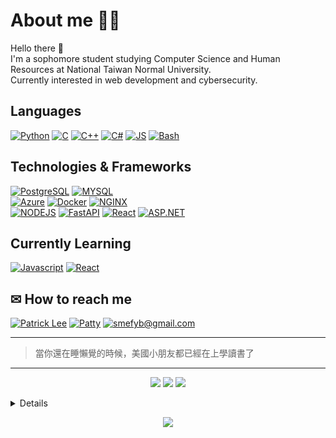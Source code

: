 <!--
**patty111/patty111** is a ✨ _special_ ✨ repository because its `README.md` (this file) appears on your GitHub profile.

Here are some ideas to get you started:

- 🔭 I’m currently working on ...
- 🌱 I’m currently learning ...
- 👯 I’m looking to collaborate on ...
- 🤔 I’m looking for help with ...
- 💬 Ask me about ...
- 📫 How to reach me: ...
- 😄 Pronouns: ...
- ⚡ Fun fact: ...
-->
# About me  🙈🙉
Hello there 👋  
I'm a sophomore student studying Computer Science and Human Resources at National Taiwan Normal University.  
Currently interested in web development and cybersecurity.  
## Languages  
[![Python](https://img.shields.io/badge/Python-black?style=for-the-badge&logo=Python)]()
[![C](https://img.shields.io/badge/C-black?style=for-the-badge&logo=C)]()
[![C++](https://img.shields.io/badge/C++-black?style=for-the-badge&logo=cplusplus)]()
[![C#](https://img.shields.io/badge/C%23-black?style=for-the-badge&logo=csharp)]()
[![JS](https://img.shields.io/badge/js-black?style=for-the-badge&logo=javascript)]()
[![Bash](https://img.shields.io/badge/bash-black?style=for-the-badge&logo=gnubash)]()
## Technologies & Frameworks  
[![PostgreSQL](https://img.shields.io/badge/Postgresql-black?style=for-the-badge&logo=postgresql)]()
[![MYSQL](https://img.shields.io/badge/mysql-black?style=for-the-badge&logo=mysql)]()  
[![Azure](https://img.shields.io/badge/azure-black?style=for-the-badge&logo=MicrosoftAzure)]()
[![Docker](https://img.shields.io/badge/Docker-black?style=for-the-badge&logo=docker)]()
[![NGINX](https://img.shields.io/badge/nginx-black?style=for-the-badge&logo=nginx)]()  
[![NODEJS](https://img.shields.io/badge/nodejs-black?style=for-the-badge&logo=node.js)]()
[![FastAPI](https://img.shields.io/badge/fastapi-black?style=for-the-badge&logo=fastapi)]()
[![React](https://img.shields.io/badge/react-black?style=for-the-badge&logo=React)]()
[![ASP.NET](https://img.shields.io/badge/.NET-black?style=for-the-badge&logo=.net)]()


## Currently Learning
[![Javascript](https://img.shields.io/badge/Javascript-black?style=for-the-badge&logo=javascript)]()
[![React](https://img.shields.io/badge/React-black?style=for-the-badge&logo=react)]()

## ✉ How to reach me  
[![Patrick Lee](https://img.shields.io/badge/Patrick%20Lee-black?style=fflat-square&logo=linkedin)](https://www.linkedin.com/in/patrick-lee-1852b6226)
[![Patty](https://img.shields.io/badge/Medium-black?style=fflat-square&logo=medium)](https://medium.com/@smefyb)
[![smefyb@gmail.com](https://img.shields.io/badge/smefyb@gmail.com-black?style=fflat-square&logo=gmail)](mailto:smefyb@gmail.com)

---
>  當你還在睡懶覺的時候，美國小朋友都已經在上學讀書了
---  
  <p align="center">
    <a>
      <img src= "https://github-profile-summary-cards.vercel.app/api/cards/profile-details?username=patty111&theme=2077"/>
    </a>
    <a>
      <img src="http://github-profile-summary-cards.vercel.app/api/cards/repos-per-language?username=patty111&theme=2077">
    </a>
    <a>
      <img src="http://github-profile-summary-cards.vercel.app/api/cards/stats?username=patty111&theme=2077">
    </a>
  </p>

<details>
<p align="center">
  <img src="https://leetcard.jacoblin.cool/user9622O?theme=nord&font=Zen%20Maru%20Gothic&ext=heatmap" />
  <br><br>
</p>
  </details>


<p align="center">
  <img src="https://komarev.com/ghpvc/?username=patty111&style=plastic" />
</p>
